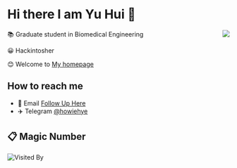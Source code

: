# Hi there I am Yu Hui 👋
<a href="https://howiehye.top">
  <img align="right" src="https://github-readme-stats.vercel.app/api?username=HowieHye&show_icons=true&theme=default" />
</a>

📚 Graduate student in Biomedical Engineering

😀 Hackintosher

😊 Welcome to [My homepage](https://howiehye.top)

## How to reach me
<!-- <img align="left" src="https://github-readme-stats.vercel.app/api/top-langs/?username=HowieHye&layout=compact"> -->

- 📧 Email [Follow Up Here](mailto:howiehye@163.com)
- ✈️ Telegram [@howiehye](https://t.me/howiehye)

## 📋 Magic Number

![Visited By](https://count.getloli.com/get/@HowieHye?theme=rule34)

